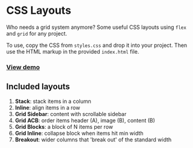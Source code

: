 # CSS Layouts

Who needs a grid system anymore? Some useful CSS layouts using `flex` and `grid` for any project.

To use, copy the CSS from `styles.css` and drop it into your project. Then use the HTML markup in the provided `index.html` file.

### [View demo](https://so-css-layouts.surge.sh)

## Included layouts

1. **Stack**: stack items in a column
1. **Inline**: align items in a row
1. **Grid Sidebar**: content with scrollable sidebar
1. **Grid ACB**: order items header (A), image (B), content (B)
1. **Grid Blocks**: a block of N items per row
1. **Grid Inline**: collapse block when items hit min width
1. **Breakout**: wider columns that 'break out' of the standard width
